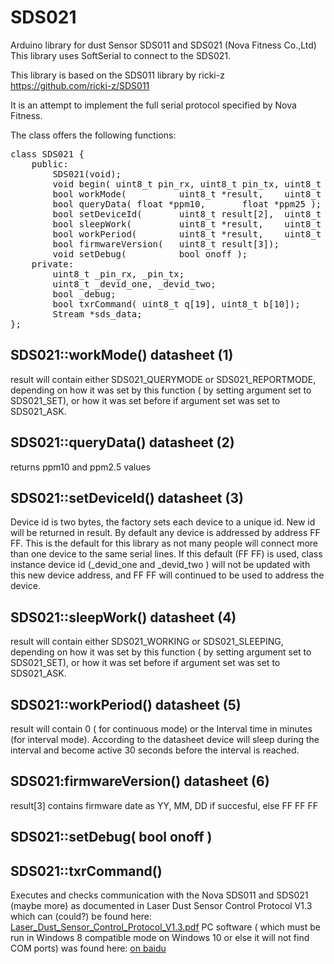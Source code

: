 # SDS021  
  
Arduino library for dust Sensor SDS011 and SDS021 (Nova Fitness Co.,Ltd)  
This library uses SoftSerial to connect to the SDS021.  

This library is based on the SDS011 library by ricki-z
<a href="https://github.com/ricki-z/SDS011">https://github.com/ricki-z/SDS011</a>

It is an attempt to implement the full serial protocol specified by Nova Fitness.


The class offers the following functions:

<pre>
class SDS021 {
	public:
		SDS021(void);
		void begin(	uint8_t pin_rx, uint8_t pin_tx, uint8_t devid_one = 0xFF, uint8_t devid_two = 0xFF );
		bool workMode( 			uint8_t *result, 	uint8_t mode = SDS021_REPORTMODE,	uint8_t set = SDS021_ASK );
		bool queryData( float *ppm10, 		float *ppm25 );
		bool setDeviceId( 		uint8_t result[2], 	uint8_t new_one, uint8_t new_two );
		bool sleepWork( 		uint8_t *result, 	uint8_t awake = SDS021_WORKING,uint8_t set = SDS021_ASK);
		bool workPeriod(		uint8_t *result, 	uint8_t minutes = 0,uint8_t set = SDS021_ASK);
		bool firmwareVersion( 	uint8_t result[3]);
		void setDebug( 			bool onoff );
	private:
		uint8_t _pin_rx, _pin_tx;
		uint8_t _devid_one, _devid_two;
		bool _debug;
		bool txrCommand( uint8_t q[19], uint8_t b[10]);
		Stream *sds_data;		
};
</pre>

 <h2>SDS021::workMode() datasheet (1)</h2>
 
 result will contain either SDS021_QUERYMODE or SDS021_REPORTMODE,
 depending on how it was set by this function ( by setting
 argument set to SDS021_SET), or how it was set before if argument
 set was set to SDS021_ASK.


 <h2>SDS021::queryData() datasheet (2)</h2>
 
 returns ppm10 and ppm2.5 values



 <h2>SDS021::setDeviceId() datasheet (3)</h2>
 
 Device id is two bytes, the factory sets each device to a unique id.
 New id will be returned in result. 
 By default any device is addressed by address FF FF. This is the default
 for this library as not many people will connect more than one device
 to the same serial lines. If this default (FF FF) is used, class instance
 device id (_devid_one and _devid_two ) will not be updated with this
 new device address, and FF FF will continued to be used to address the device.



<h2>SDS021::sleepWork() datasheet (4)</h2>
 
 result will contain either SDS021_WORKING or SDS021_SLEEPING,
 depending on how it was set by this function ( by setting
 argument set to SDS021_SET), or how it was set before if argument
 set was set to SDS021_ASK.



<h2>SDS021::workPeriod() datasheet (5)</h2>
 
 result will contain 0 ( for continuous mode) or the Interval
 time in minutes (for interval mode). According to the datasheet
 device will sleep during the interval and become active 30 seconds 
 before the interval is reached. 



<h2>SDS021:firmwareVersion() datasheet (6)</h2>

 result[3] contains firmware date as YY, MM, DD if succesful, 
 else FF FF FF 



<h2>SDS021::setDebug( bool onoff )</h2>



<h2>SDS021::txrCommand()</h2>
 
 Executes and checks communication with the Nova SDS011 and
 SDS021 (maybe more) as documented in 
 Laser Dust Sensor Control Protocol V1.3
 which can (could?) be found here: 
 <a href="https:cdn.sparkfun.com/assets/parts/1/2/2/7/5/Laser_Dust_Sensor_Control_Protocol_V1.3.pdf">Laser_Dust_Sensor_Control_Protocol_V1.3.pdf</a>
 PC software ( which must be run in Windows 8 compatible mode on Windows 10 or else it will not find COM ports)
 was found here:
 <a href="https:d11.baidupcs.com/file/c6eb943e8a08202bf5cd721f023ef8c3?bkt=p3-0000aa6552059697d82e4a8edeee9d287b81&xcode=c2be2503d99003e9627aa2a060c0e38f5487d123a70d3c03fbe59cdc8f3909f058443de5464f1e91&fid=2959855691-250528-662993853982798&time=1522405446&sign=FDTAXGERLQBHSKa-DCb740ccc5511e5e8fedcff06b081203-a27Ffwr9zL799nznmjWLNxTlUww%3D&to=d11&size=9536562&sta_dx=9536562&sta_cs=969&sta_ft=rar&sta_ct=6&sta_mt=5&fm2=MH%2CYangquan%2CAnywhere%2C%2Cnoord-holland%2Cany&vuk=282335&iv=0&newver=1&newfm=1&secfm=1&flow_ver=3&pkey=0000aa6552059697d82e4a8edeee9d287b81&sl=76480590&expires=8h&rt=sh&r=916169565&mlogid=8976280318308348179&vbdid=1848654031&fin=Laser+PM2.5+Sensor+Software+V1.88.rar&fn=Laser+PM2.5+Sensor+Software+V1.88.rar&rtype=1&dp-logid=8976280318308348179&dp-callid=0.1.1&hps=1&tsl=80&csl=80&csign=ZMLyV6T0L9zkkwFfMOo%2F4sxc4LA%3D&so=0&ut=6&uter=4&serv=0&uc=2759677928&ic=3656030823&ti=cdac69781712398020903087bfa8b4c16944a2effab9d69e305a5e1275657320&by=themis">
 on baidu</a>
 





